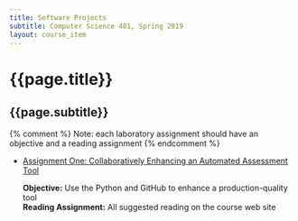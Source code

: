 ```yaml
---
title: Software Projects
subtitle: Computer Science 481, Spring 2019
layout: course_item
---
```


# {{page.title}}
## {{page.subtitle}}

{% comment %} Note: each laboratory assignment should have an objective and a reading assignment {% endcomment %}

<ul>

<li><a href="https://github.com/Allegheny-Computer-Science-481-S2019/cs481-S2019-sheets/releases/download/cs481S2019_sheets-1.0.0/cs481S2019_lab01.pdf">Assignment One: Collaboratively Enhancing an Automated Assessment Tool</a> <p><b>Objective:</b> Use the Python and GitHub to enhance a production-quality tool<br><b>Reading Assignment:</b> All suggested reading on the course web site</p>

</ul>
